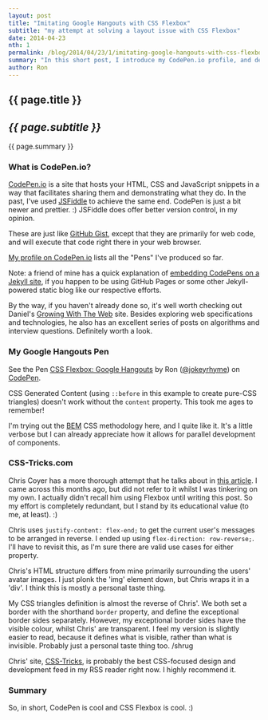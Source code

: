 ```yaml
---
layout: post
title: "Imitating Google Hangouts with CSS Flexbox"
subtitle: "my attempt at solving a layout issue with CSS Flexbox"
date: 2014-04-23
nth: 1
permalink: /blog/2014/04/23/1/imitating-google-hangouts-with-css-flexbox.html
summary: "In this short post, I introduce my CodePen.io profile, and demonstrate how I used CodePen.io to experiment with CSS Flexbox."
author: Ron
---
```


## {{ page.title }}

## _{{ page.subtitle }}_

{{ page.summary }}

### What is CodePen.io?

[CodePen.io](http://codepen.io/) is a site that hosts your HTML, CSS and JavaScript snippets in a way that facilitates sharing them and demonstrating what they do. In the past, I've used [JSFiddle](http://jsfiddle.net/) to achieve the same end. CodePen is just a bit newer and prettier. :) JSFiddle does offer better version control, in my opinion.

These are just like [GitHub Gist](https://gist.github.com/), except that they are primarily for web code, and will execute that code right there in your web browser.

[My profile on CodePen.io](http://codepen.io/jokeyrhyme/) lists all the "Pens" I've produced so far.

Note: a friend of mine has a quick explanation of [embedding CodePens on a Jekyll site](http://www.growingwiththeweb.com/2014/02/embedding-codepens-on-a-jekyll-site.html), if you happen to be using GitHub Pages or some other Jekyll-powered static blog like our respective efforts.

By the way, if you haven't already done so, it's well worth checking out Daniel's [Growing With The Web](http://www.growingwiththeweb.com/) site. Besides exploring web specifications and technologies, he also has an excellent series of posts on algorithms and interview questions. Definitely worth a look.

### My Google Hangouts Pen

<p data-height="268" data-theme-id="0" data-slug-hash="zCDAj" data-default-tab="result" class='codepen'>See the Pen <a href='http://codepen.io/jokeyrhyme/pen/zCDAj/'>CSS Flexbox: Google Hangouts</a> by Ron (<a href='http://codepen.io/jokeyrhyme'>@jokeyrhyme</a>) on <a href='http://codepen.io'>CodePen</a>.</p>
<script async="async" src="//codepen.io/assets/embed/ei.js"></script>

CSS Generated Content (using `::before` in this example to create pure-CSS triangles) doesn't work without the `content` property. This took me ages to remember!

I'm trying out the [BEM](http://bem.info/) CSS methodology here, and I quite like it. It's a little verbose but I can already appreciate how it allows for parallel development of components.

### CSS-Tricks.com

Chris Coyer has a more thorough attempt that he talks about in [this article](http://css-tricks.com/replicating-google-hangouts-chat/). I came across this months ago, but did not refer to it whilst I was tinkering on my own. I actually didn't recall him using Flexbox until writing this post. So my effort is completely redundant, but I stand by its educational value (to me, at least). :)

Chris uses `justify-content: flex-end;` to get the current user's messages to be arranged in reverse. I ended up using `flex-direction: row-reverse;`. I'll have to revisit this, as I'm sure there are valid use cases for either property.

Chris's HTML structure differs from mine primarily surrounding the users' avatar images. I just plonk the 'img' element down, but Chris wraps it in a 'div'. I think this is mostly a personal taste thing.

My CSS triangles definition is almost the reverse of Chris'. We both set a border with the shorthand `border` property, and define the exceptional border sides separately. However, my exceptional border sides have the visible colour, whilst Chris' are transparent. I feel my version is slightly easier to read, because it defines what is visible, rather than what is invisible. Probably just a personal taste thing too. /shrug

Chris' site, [CSS-Tricks](http://css-tricks.com/), is probably the best CSS-focused design and development feed in my RSS reader right now. I highly recommend it.

### Summary

So, in short, CodePen is cool and CSS Flexbox is cool. :)
